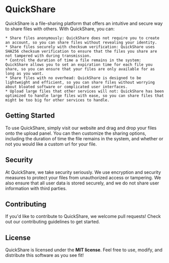 # QuickShare
QuickShare is a file-sharing platform that offers an intuitive and secure way to share files with others. With QuickShare, you can:

    * Share files anonymously: QuickShare does not require you to create an account, so you can share files without revealing your identity.
    * Share files securely with checksum verification: QuickShare uses SHA256 checksum verification to ensure that the files you share are not tampered with during transmission.
    * Control the duration of time a file remains in the system: QuickShare allows you to set an expiration time for each file you share, so you can ensure that your files are only available for as long as you want.
    * Share files with no overhead: QuickShare is designed to be lightweight and efficient, so you can share files without worrying about bloated software or complicated user interfaces.
    * Upload large files that other services will not: QuickShare has been optimized to handle large files with ease, so you can share files that might be too big for other services to handle.

## Getting Started
To use QuickShare, simply visit our website and drag and drop your files onto the upload panel. You can then customize the sharing options, including the duration of time the file remains in the system, and whether or not you would like a custom url for your file.

## Security
At QuickShare, we take security seriously. We use encryption and security measures to protect your files from unauthorized access or tampering. We also ensure that all user data is stored securely, and we do not share user information with third parties.

## Contributing
If you'd like to contribute to QuickShare, we welcome pull requests! Check out our contributing guidelines to get started.

## License
QuickShare is licensed under the **MIT license**. Feel free to use, modify, and distribute this software as you see fit!
